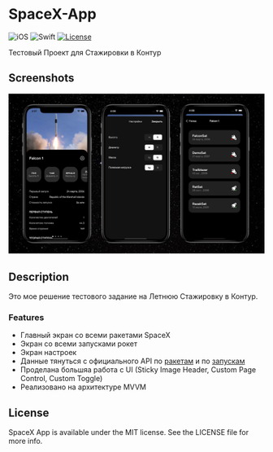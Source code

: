 # SpaceX-App

![iOS](https://img.shields.io/badge/iOS-15%20-blue)
![Swift](https://img.shields.io/badge/Swift-5-orange?logo=Swift&logoColor=white)
[![License](https://img.shields.io/github/license/romanrakhlin/SpaceX-App)](https://github.com/romanrakhlin/SpaceX-App/blob/master/LICENSE)

Тестовый Проект для Стажировки в Контур

## Screenshots

<img src="./preview.png" width="800"/>

## Description

Это мое решение тестового задание на Летнюю Стажировку в Контур.

### Features
- Главный экран со всеми ракетами SpaceX
- Экран со всеми запусками рокет
- Экран настроек
- Данные тянуться с официального API по <a href="https://api.spacexdata.com/v4/rockets">ракетам</a> и по <a href="https://api.spacexdata.com/v4/launches">запускам</a>
- Проделана большяа работа с UI (Sticky Image Header, Custom Page Control, Custom Toggle)
- Реализовано на архитектуре MVVM

## License

SpaceX App is available under the MIT license. See the LICENSE file for more info.
